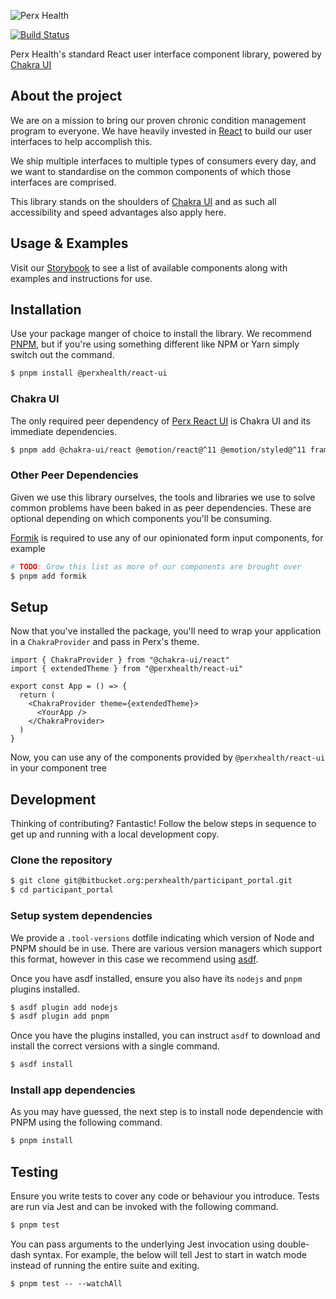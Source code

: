 ![Perx Health](https://user-images.githubusercontent.com/4101096/163094313-9703e5af-eb8e-4e5c-ba15-ca8b2c9cd322.png)

[![Build Status](https://github.com/perxhealth/react-ui/actions/workflows/publish.yml/badge.svg)](https://github.com/perxhealth/react-ui/actions/workflows/publish.yml)

Perx Health's standard React user interface component library, powered by [Chakra UI](https://chakra-ui.com/)

## About the project

We are on a mission to bring our proven chronic condition management program to
everyone. We have heavily invested in [React](https://reactjs.org/) to build our
user interfaces to help accomplish this.

We ship multiple interfaces to multiple types of consumers every day, and we
want to standardise on the common components of which those interfaces are
comprised.

This library stands on the shoulders of [Chakra UI](https://chakra-ui.com) and
as such all accessibility and speed advantages also apply here.

## Usage & Examples

Visit our [Storybook](https://perxhealth.github.io/react-ui) to see a list of
available components along with examples and instructions for use.

## Installation

Use your package manger of choice to install the library. We recommend
[PNPM](https://pnpm.io/), but if you're using something different like NPM or
Yarn simply switch out the command.

```bash
$ pnpm install @perxhealth/react-ui
```

### Chakra UI

The only required peer dependency of [Perx React UI](https://github.com/perxhealth.com/react-ui) is Chakra UI and its immediate dependencies.

```bash
$ pnpm add @chakra-ui/react @emotion/react@^11 @emotion/styled@^11 framer-motion@^6
```

### Other Peer Dependencies

Given we use this library ourselves, the tools and libraries we use to solve
common problems have been baked in as peer dependencies. These are optional
depending on which components you'll be consuming.

[Formik](https://formik.org) is required to use any of our opinionated form
input components, for example

```bash
# TODO: Grow this list as more of our components are brought over
$ pnpm add formik
```

## Setup

Now that you've installed the package, you'll need to wrap your application
in a `ChakraProvider` and pass in Perx's theme.

```tsx
import { ChakraProvider } from "@chakra-ui/react"
import { extendedTheme } from "@perxhealth/react-ui"

export const App = () => {
  return (
    <ChakraProvider theme={extendedTheme}>
      <YourApp />
    </ChakraProvider>
  )
}
```

Now, you can use any of the components provided by `@perxhealth/react-ui` in
your component tree

## Development

Thinking of contributing? Fantastic! Follow the below steps in sequence to get
up and running with a local development copy.

### Clone the repository

```bash
$ git clone git@bitbucket.org:perxhealth/participant_portal.git
$ cd participant_portal
```

### Setup system dependencies

We provide a `.tool-versions` dotfile indicating which version of Node
and PNPM should be in use. There are various version managers which support this
format, however in this case we recommend using [asdf](https://github.com/asdf-vm/asdf).

Once you have asdf installed, ensure you also have its `nodejs` and `pnpm`
plugins installed.

```bash
$ asdf plugin add nodejs
$ asdf plugin add pnpm
```

Once you have the plugins installed, you can instruct `asdf` to download
and install the correct versions with a single command.

```bash
$ asdf install
```

### Install app dependencies

As you may have guessed, the next step is to install node dependencie with PNPM
using the following command.

```bash
$ pnpm install
```

## Testing

Ensure you write tests to cover any code or behaviour you introduce. Tests are
run via Jest and can be invoked with the following command.

```bash
$ pnpm test
```

You can pass arguments to the underlying Jest invocation using double-dash
syntax. For example, the below will tell Jest to start in watch mode instead of
running the entire suite and exiting.

```
$ pnpm test -- --watchAll
```

